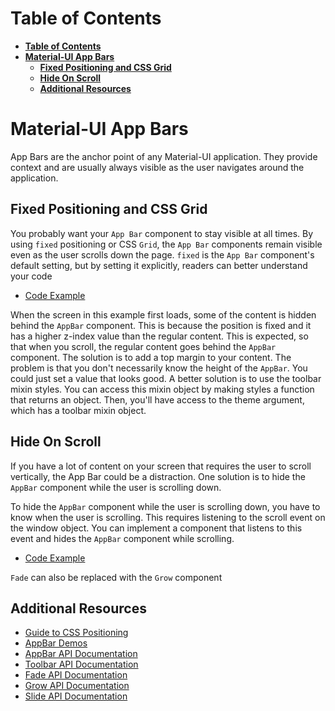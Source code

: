 # **Table of Contents**

- [**Table of Contents**](#table-of-contents)
- [**Material-UI App Bars**](#material-ui-app-bars)
  - [**Fixed Positioning and CSS Grid**](#fixed-positioning-and-css-grid)
  - [**Hide On Scroll**](#hide-on-scroll)
  - [**Additional Resources**](#additional-resources)

# **Material-UI App Bars**

App Bars are the anchor point of any Material-UI application. They provide context and are usually always visible as the user navigates around the application.

## **Fixed Positioning and CSS Grid**

You probably want your `App Bar` component to stay visible at all times. By using `fixed` positioning or CSS `Grid`, the `App Bar` components remain visible even as the user scrolls down the page.  `fixed` is the `App Bar` component's default setting, but by setting it explicitly, readers can better understand your code

- [Code Example](../material-ui-lesson/src/components/AppBar/FixedPosition.js)

When the screen in this example first loads, some of the content is hidden behind the `AppBar` component. This is because the position is fixed and it has a higher z-index value than the regular content. This is expected, so that when you scroll, the regular content goes behind the `AppBar` component. The solution is to add a top margin to your content. The problem is that you don't necessarily know the height of the `AppBar`. You could just set a value that looks good. A better solution is to use the toolbar mixin styles. You can access this mixin object by making styles a function that returns an object. Then, you'll have access to the theme argument, which has a toolbar mixin object.

## **Hide On Scroll**

If you have a lot of content on your screen that requires the user to scroll vertically, the App Bar could be a distraction. One solution is to hide the `AppBar` component while the user is scrolling down.

To hide the `AppBar` component while the user is scrolling down, you have to know when the user is scrolling. This requires listening to the scroll event on the window object. You can implement a component that listens to this event and hides the `AppBar` component while scrolling.

- [Code Example](../material-ui-lesson/src/components/AppBar/ScrolledAppBar.js)

`Fade` can also be replaced with the `Grow` component

## **Additional Resources**

- [Guide to CSS Positioning](https://developer.mozilla.org/en-US/docs/Learn/)
- [AppBar Demos](https://material-ui.com/demos/app-bar/)
- [AppBar API Documentation](https://material-ui.com/api/app-bar/)
- [Toolbar API Documentation](https://material-ui.com/api/toolbar/)
- [Fade API Documentation](https://material-ui.com/api/fade/)
- [Grow API Documentation](https://material-ui.com/api/grow/)
- [Slide API Documentation](https://material-ui.com/api/slide/)